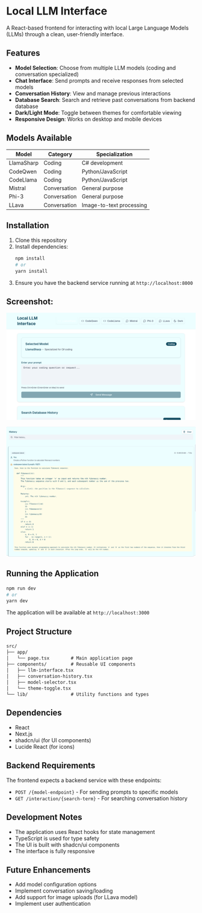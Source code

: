 # Local LLM Interface

A React-based frontend for interacting with local Large Language Models (LLMs) through a clean, user-friendly interface.

## Features

- **Model Selection**: Choose from multiple LLM models (coding and conversation specialized)
- **Chat Interface**: Send prompts and receive responses from selected models
- **Conversation History**: View and manage previous interactions
- **Database Search**: Search and retrieve past conversations from backend database
- **Dark/Light Mode**: Toggle between themes for comfortable viewing
- **Responsive Design**: Works on desktop and mobile devices

## Models Available

| Model       | Category      | Specialization               |
|-------------|---------------|------------------------------|
| LlamaSharp  | Coding        | C# development               |
| CodeQwen    | Coding        | Python/JavaScript            |
| CodeLlama   | Coding        | Python/JavaScript            |
| Mistral     | Conversation  | General purpose              |
| Phi-3       | Conversation  | General purpose              |
| LLava       | Conversation  | Image-to-text processing     |

## Installation

1. Clone this repository
2. Install dependencies:
   ```bash
   npm install
   # or
   yarn install
   ```
3. Ensure you have the backend service running at `http://localhost:8000`

## Screenshot:
![alt text](https://raw.githubusercontent.com/abdelouahedlabrigui/prompting-app/refs/heads/main/images/llm-prompting-form.png)

![alt text](https://raw.githubusercontent.com/abdelouahedlabrigui/prompting-app/refs/heads/main/images/llms-interactions-search.png)


## Running the Application

```bash
npm run dev
# or
yarn dev
```

The application will be available at `http://localhost:3000`

## Project Structure

```
src/
├── app/
│   └── page.tsx        # Main application page
├── components/         # Reusable UI components
│   ├── llm-interface.tsx
│   ├── conversation-history.tsx
│   ├── model-selector.tsx
│   └── theme-toggle.tsx
└── lib/                # Utility functions and types
```

## Dependencies

- React
- Next.js
- shadcn/ui (for UI components)
- Lucide React (for icons)

## Backend Requirements

The frontend expects a backend service with these endpoints:

- `POST /{model-endpoint}` - For sending prompts to specific models
- `GET /interaction/{search-term}` - For searching conversation history

## Development Notes

- The application uses React hooks for state management
- TypeScript is used for type safety
- The UI is built with shadcn/ui components
- The interface is fully responsive

## Future Enhancements

- Add model configuration options
- Implement conversation saving/loading
- Add support for image uploads (for LLava model)
- Implement user authentication
